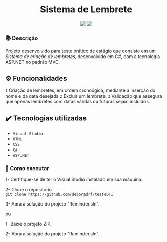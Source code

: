 <h1 align="center">Sistema de Lembrete</h1>
<p align="center">
  <img src="https://img.shields.io/badge/STATUS-CONCLUIDO-green?style=plastic">
  <img src="https://img.shields.io/github/stars/deboradrf?style=social">
</p>

### 📚 Descrição
Projeto desenvolvido para teste prático de estágio que consiste em um *Sistema de criação de lembretes*, desenvolvido em C#, com a tecnologia ASP.NET no padrão MVC.

## ⚙️ Funcionalidades
``1`` Criação de lembretes, em ordem cronoógica, mediante a inserção do nome e da data desejada
``2`` Excluir um lembrete.
``3`` Validação que assegura que apenas lembretes com datas válidas ou futuras sejam incluídos.

## ✔️ Tecnologias utilizadas
- ``Visual Studio``
- ``HTML``
- ``CSS``
- ``C#``
- ``ASP.NET``

### 📁 Como executar
1- Certifique-se de ter o Visual Studio instalado em sua máquina.

2- Clone o repositório <br>
`git clone https://github.com/deboradrf/testeDTI`

3- Abra a solução do projeto "Reminder.sln".

ou

1- Baixe o projeto ZIP.

2- Abra a solução do projeto "Reminder.sln".
